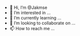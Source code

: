 - 👋 Hi, I’m @Jakmse
- 👀 I’m interested in ...
- 🌱 I’m currently learning ...
- 💞️ I’m looking to collaborate on ...
- 📫 How to reach me ...

<!---
Jakmse/Jakmse is a ✨ special ✨ repository because its `README.md` (this file) appears on your GitHub profile.
You can click the Preview link to take a look at your changes.
--->
